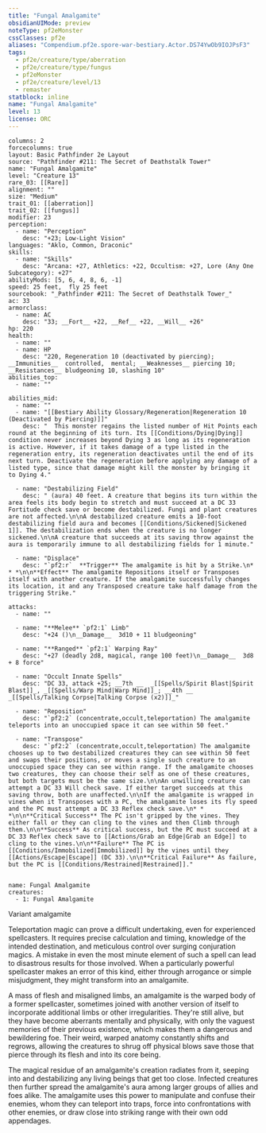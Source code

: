 ```yaml
---
title: "Fungal Amalgamite"
obsidianUIMode: preview
noteType: pf2eMonster
cssClasses: pf2e
aliases: "Compendium.pf2e.spore-war-bestiary.Actor.DS74YwOb9IOJPsF3" 
tags:
  - pf2e/creature/type/aberration
  - pf2e/creature/type/fungus
  - pf2eMonster
  - pf2e/creature/level/13
  - remaster
statblock: inline
name: "Fungal Amalgamite"
level: 13
license: ORC
---
```


```statblock
columns: 2
forcecolumns: true
layout: Basic Pathfinder 2e Layout
source: "Pathfinder #211: The Secret of Deathstalk Tower"
name: "Fungal Amalgamite"
level: "Creature 13"
rare_03: [[Rare]]
alignment: ""
size: "Medium"
trait_01: [[aberration]]
trait_02: [[fungus]]
modifier: 23
perception:
  - name: "Perception"
    desc: "+23; Low-Light Vision"
languages: "Aklo, Common, Draconic"
skills:
  - name: "Skills"
    desc: "Arcana: +27, Athletics: +22, Occultism: +27, Lore (Any One Subcategory): +27"
abilityMods: [5, 6, 4, 8, 6, -1]
speed: 25 feet,  fly 25 feet
sourcebook: "_Pathfinder #211: The Secret of Deathstalk Tower_"
ac: 33
armorclass:
  - name: AC
    desc: "33; __Fort__ +22, __Ref__ +22, __Will__ +26"
hp: 220
health:
  - name: ""
  - name: HP
    desc: "220, Regeneration 10 (deactivated by piercing); __Immunities__  controlled,  mental; __Weaknesses__ piercing 10; __Resistances__ bludgeoning 10, slashing 10"
abilities_top:
  - name: ""

abilities_mid:
  - name: ""
  - name: "[[Bestiary Ability Glossary/Regeneration|Regeneration 10 (Deactivated by Piercing)]]"
    desc: "  This monster regains the listed number of Hit Points each round at the beginning of its turn. Its [[Conditions/Dying|Dying]] condition never increases beyond Dying 3 as long as its regeneration is active. However, if it takes damage of a type listed in the regeneration entry, its regeneration deactivates until the end of its next turn. Deactivate the regeneration before applying any damage of a listed type, since that damage might kill the monster by bringing it to Dying 4."

  - name: "Destabilizing Field"
    desc: " (aura) 40 feet. A creature that begins its turn within the area feels its body begin to stretch and must succeed at a DC 33 Fortitude check save or become destabilized. Fungi and plant creatures are not affected.\n\nA destabilized creature emits a 10-foot destabilizing field aura and becomes [[Conditions/Sickened|Sickened 1]]. The destabilization ends when the creature is no longer sickened.\n\nA creature that succeeds at its saving throw against the aura is temporarily immune to all destabilizing fields for 1 minute."

  - name: "Displace"
    desc: "`pf2:r`  **Trigger** The amalgamite is hit by a Strike.\n* * *\n\n**Effect** The amalgamite Repositions itself or Transposes itself with another creature. If the amalgamite successfully changes its location, it and any Transposed creature take half damage from the triggering Strike."

attacks:
  - name: ""

  - name: "**Melee** `pf2:1` Limb"
    desc: "+24 ()\n__Damage__  3d10 + 11 bludgeoning"

  - name: "**Ranged** `pf2:1` Warping Ray"
    desc: "+27 (deadly 2d8, magical, range 100 feet)\n__Damage__  3d8 + 8 force"

  - name: "Occult Innate Spells"
    desc: "DC 33, attack +25; __7th __  _[[Spells/Spirit Blast|Spirit Blast]]_, _[[Spells/Warp Mind|Warp Mind]]_; __4th __  _[[Spells/Talking Corpse|Talking Corpse (x2)]]_"

  - name: "Reposition"
    desc: "`pf2:2` (concentrate,occult,teleportation) The amalgamite teleports into an unoccupied space it can see within 50 feet."

  - name: "Transpose"
    desc: "`pf2:2` (concentrate,occult,teleportation) The amalgamite chooses up to two destabilized creatures they can see within 50 feet and swaps their positions, or moves a single such creature to an unoccupied space they can see within range. If the amalgamite chooses two creatures, they can choose their self as one of these creatures, but both targets must be the same size.\n\nAn unwilling creature can attempt a DC 33 Will check save. If either target succeeds at this saving throw, both are unaffected.\n\nIf the amalgamite is wrapped in vines when it Transposes with a PC, the amalgamite loses its fly speed and the PC must attempt a DC 33 Reflex check save.\n* * *\n\n**Critical Success** The PC isn't gripped by the vines. They either fall or they can cling to the vines and then Climb through them.\n\n**Success** As critical success, but the PC must succeed at a DC 33 Reflex check save to [[Actions/Grab an Edge|Grab an Edge]] to cling to the vines.\n\n**Failure** The PC is [[Conditions/Immobilized|Immobilized]] by the vines until they [[Actions/Escape|Escape]] (DC 33).\n\n**Critical Failure** As failure, but the PC is [[Conditions/Restrained|Restrained]]."
 
```

```encounter-table
name: Fungal Amalgamite
creatures:
  - 1: Fungal Amalgamite
```


Variant amalgamite

Teleportation magic can prove a difficult undertaking, even for experienced spellcasters. It requires precise calculation and timing, knowledge of the intended destination, and meticulous control over surging conjuration magics. A mistake in even the most minute element of such a spell can lead to disastrous results for those involved. When a particularly powerful spellcaster makes an error of this kind, either through arrogance or simple misjudgment, they might transform into an amalgamite.

A mass of flesh and misaligned limbs, an amalgamite is the warped body of a former spellcaster, sometimes joined with another version of itself to incorporate additional limbs or other irregularities. They're still alive, but they have become aberrants mentally and physically, with only the vaguest memories of their previous existence, which makes them a dangerous and bewildering foe. Their weird, warped anatomy constantly shifts and regrows, allowing the creatures to shrug off physical blows save those that pierce through its flesh and into its core being.

The magical residue of an amalgamite's creation radiates from it, seeping into and destabilizing any living beings that get too close. Infected creatures then further spread the amalgamite's aura among larger groups of allies and foes alike. The amalgamite uses this power to manipulate and confuse their enemies, whom they can teleport into traps, force into confrontations with other enemies, or draw close into striking range with their own odd appendages.
